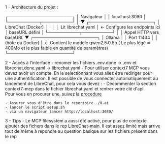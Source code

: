 1 - Architecture du projet  : 

┌─────────────────────┐
│   Navigateur        │
│   localhost:3080    │
└──────────┬──────────┘
           │
           ▼
┌─────────────────────┐
│  LibreChat (Docker) │
│                     │
│  Lit librechat.yaml │ ← Configure les endpoints ici
│  baseURL défini     │
└──────────┬──────────┘
           │
           │ Appel HTTP vers baseURL
           ▼
┌─────────────────────┐
│  Ollama             │
│  Port 11434         │
│  (hôte ou Docker)   │ <- Contient le modèle qwen2.5:0.5b ( Le plus légé ≃ 400Mo et le plus faible en quantité de paramètres) 
└─────────────────────┘

2 - Accés à l'interface
    - renomer les fichiers .env.done -> .env et librechat.done.yaml  -> librechat.yaml
    - Pour utiliser context7 MCP vous devez avoir un compte. En le selectionnant vous allez être rediriger pour une authentification.
        Il est possible de vous connecter automatiquement au lancement de LibreChat, pour cela vous devez :
            - Décommenter la section context7-mcp dans le fichier librechat.yaml  et rentrer votre clé d'api.      
            Pour vous en procurer une, suivez la [procedure](https://www.librechat.ai/docs/features/mcp#adding-mcp-servers-with-smithery) 

    - Assurer vous d'être dans le repertoire ./8-ai
    - lancer le script setup.sh 
    - via un navigateur lancer http://localhost:3080/

3 - Tips
    -  Le MCP filesystem a aussi été activé, pour plus de contexte ajouter des fichers  dans le rep LibreChat-main. Il est assez limité mais arrive tout de même à repondre au question basique sur les fichiers présent dans le rep

